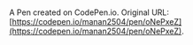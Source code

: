 # 

A Pen created on CodePen.io. Original URL: [https://codepen.io/manan2504/pen/oNePxeZ](https://codepen.io/manan2504/pen/oNePxeZ).


